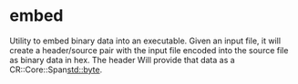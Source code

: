 # embed
Utility to embed binary data into an executable. Given an input file, it will create a header/source pair with the input file encoded into the source file as binary data in hex. The header Will provide that data as a CR::Core::Span<std::byte>.
